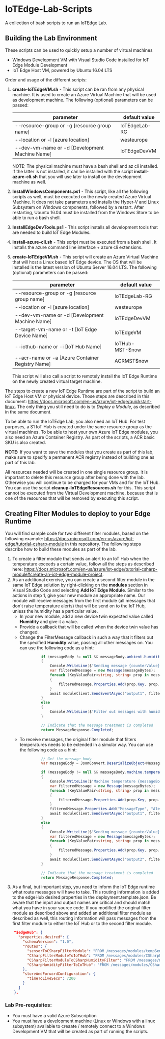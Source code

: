 # IoTEdge-Lab-Scripts
A collection of bash scripts to run an IoTEdge Lab.
## Building the Lab Environment
These scripts can be used to quickly setup a number of virtual machines
- Windows Development VM with Visual Studio Code installed for IoT Edge Module Development
- IoT Edge Host VM, powered by Ubuntu 16.04 LTS

Order and usage of the different scripts:
1. **create-IoTEdgeVM.sh** - This script can be ran from any physical machine. It is used to create an Azure Virtual Machine that will be used as development machine. The following (optional) parameters can be passed:

   | parameter                                      | default value |
   |---                                             |---            |
   | --resource-group or -g [resource group name]   | IoTEdgeLab-RG |
   | --location or -l [azure location]              | westeurope    |
   | --dev-vm-name or -d [Development Machine Name] | IoTEdgeDevVM  |
   
   NOTE: The physical machine must have a bash shell and az cli installed. If the latter is not installed, it can be installed with the script **install-azure-cli.sh** that you will use later to install on the development machine as well.
1. **InstallWindowsComponents.ps1** - This script, like all the following scripts as well, must be executed on the newly created Azure Virtual Machine. It does not take parameters and installs the Hyper-V and Linux Subsystem on Windows components, followed by a restart. After restarting, Ubuntu 16.04 must be installed from the Windows Store to be able to run a bash shell.
1. **InstallEdgeDevTools.ps1** - This script installs all development tools that are needed to build IoT Edge Modules.
1. **install-azure-cli.sh** - This script must be executed from a bash shell. It installs the azure command line interface + azure cli extensions.
1. **create-IoTEdgeVM.sh** - This script will create an Azure Virtual Machine that will host a Linux based IoT Edge device. The OS that will be installed is the latest version of Ubuntu Server 16.04 LTS. The following (optional) parameters can be passed:

   | parameter                                        | default value   |
   |---                                               |---              |
   | --resource-group or -g [resource group name]     | IoTEdgeLab-RG   |
   | --location or -l [azure location]                | westeurope      |
   | --dev-vm-name or -d [Development Machine Name]   | IoTEdgeDevVM    |
   | --target-vm-name or -t [IoT Edge Device Name]    | IoTEdgeVM       |
   | --iothub-name or -i [IoT Hub Name]               | IoTHub-MST-$now |
   | --acr-name or -a [Azure Container Registry Name] | ACRMST$now      |

   This script will also call a script to remotely install the IoT Edge Runtime on the newly created virtual target machine.

The steps to create a new IoT Edge Runtime are part of the script to build an IoT Edge Host VM or physical device. Those steps are described in this document: https://docs.microsoft.com/en-us/azure/iot-edge/quickstart-linux. The only thing you still need to do is to *Deploy a Module*, as described in the same document.

To be able to run the IoTEdge Lab, you also need an IoT Hub. For test purposes, a S1 IoT Hub is created under the same resource group as the virtual machines. To be able to host your own Azure IoT Edge modules, you also need an Azure Container Registry. As part of the scripts, a ACR basic SKU is also created.

   **NOTE:** If you want to save the modules that you create as part of this lab, make sure to specify a permanent ACR registry instead of building one as part of this lab.

All resources needed will be created in one single resource group. It is important to delete this resource group after being done with the lab. Otherwise you will continue to be charged for your VMs and for the IoT Hub. You can use the script **cleanup-IoTEdgeResources.sh** for this. This script cannot be executed from the Virtual Development machine, because that is one of the resources that will be removed by executing this script.

## Creating Filter Modules to deploy to your Edge Runtime

You will find sample code for two different filter modules, based on the following example: https://docs.microsoft.com/en-us/azure/iot-edge/tutorial-csharp-module in this repository. The following steps describe how to build these modules as part of the lab.

1. To create a filter module that sends an alert to an IoT Hub when the temperature exceeds a certain value, follow all the steps as described here: https://docs.microsoft.com/en-us/azure/iot-edge/tutorial-csharp-module#create-an-iot-edge-module-project.
1. As an additional exercise, you can create a second filter module in the same IoT Edge solution by right-clicking on the **modules** section in Visual Studio Code and selecting **Add IoT Edge Module**. Similar to the actions in step 1, give your new module an appropriate name. Our module will receive messages from the first module (all messages that don't raise temperature alerts) that will be send on to the IoT Hub, unless the humidity has a particular value.
   - In your new module, add a new device twin expected value called **Humidity** and give it a value.
   - Provide a callback that will be called when the device twin value has changed.
   - Change the FilterMessage callback in such a way that it filters out the specified **Humidity** value, passing all other messages on. You can use the following code as a hint:
   ```csharp
                if (messageBody != null && messageBody.ambient.humidity != humidityFilter)
                {
                    Console.WriteLine($"Sending message {counterValue} on to the IoTHub!");
                    var filteredMessage = new Message(messageBytes);
                    foreach (KeyValuePair<string, string> prop in message.Properties )
                    {
                        filteredMessage.Properties.Add(prop.Key, prop.Value);
                    }
                    await moduleClient.SendEventAsync("output1", filteredMessage);
                }
                else
                {
                    Console.WriteLine($"Filter out messages with humidity: {humidityFilter}");
                }

                // Indicate that the message treatment is completed
                return MessageResponse.Completed;
   ```
   - To receive messages, the original filter module that filters temperatures needs to be extended in a simular way. You can use the following code as a hint:
   ```csharp
                // Get the message body
                var messageBody = JsonConvert.DeserializeObject<MessageBody>(messageString);

                if (messageBody != null && messageBody.machine.temperature > temperatureThreshold)
                {
                    Console.WriteLine($"Machine temperature {messageBody.machine.temperature} exceeds threshold {temperatureThreshold}");
                    var filteredMessage = new Message(messageBytes);
                    foreach (KeyValuePair<string, string> prop in message.Properties )
                    {
                        filteredMessage.Properties.Add(prop.Key, prop.Value);
                    }
                    filteredMessage.Properties.Add("MessageType", "Alert");
                    await moduleClient.SendEventAsync("output1", filteredMessage);
                }
                else
                {
                    Console.WriteLine($"Sending message {counterValue} on to the next Module!");
                    var filteredMessage = new Message(messageBytes);
                    foreach (KeyValuePair<string, string> prop in message.Properties )
                    {
                        filteredMessage.Properties.Add(prop.Key, prop.Value);
                    }
                    await moduleClient.SendEventAsync("output2", filteredMessage);
                }

                // Indicate that the message treatment is completed
                return MessageResponse.Completed;
   ```
1. As a final, but important step, you need to inform the IoT Edge runtime what route messages will have to take. This routing information is added to the edgeHub desired properties in the deployment.template.json. Be aware that the input and output names are critical and should match what you have in your source code. If you modified the original filter module as described above and added an additional filter module as described as well, this routing information will pass messages from the first filter module to either the IoT Hub or to the second filter module.
```json
    "$edgeHub": {
      "properties.desired": {
        "schemaVersion": "1.0",
        "routes": {
          "sensorToCSharpFilterModule": "FROM /messages/modules/tempSensor/outputs/temperatureOutput INTO BrokeredEndpoint(\"/modules/CSharpFilterModule/inputs/input1\")",
          "CSharpFilterModuleToIoTHub": "FROM /messages/modules/CSharpFilterModule/outputs/output1 INTO $upstream",
          "CSharpFilterModuleToCSharpHumidityFilter": "FROM /messages/modules/CSharpFilterModule/outputs/output2 Into BrokeredEndpoint(\"/modules/CSharpHumidityFilter/inputs/input1\")",
          "CSharpHumidityFilterToIoTHub": "FROM /messages/modules/CSharpHumidityFilter/outputs/* INTO $upstream"
        },
        "storeAndForwardConfiguration": {
          "timeToLiveSecs": 7200
        }
      }
    },
```

### Lab Pre-requisites:
- You must have a valid Azure Subscription
- You must have a development machine (Linux or Windows with a linux subsystem) available to creaate / remotely connect to a Windows Development VM that will be created as part of running the scripts.
